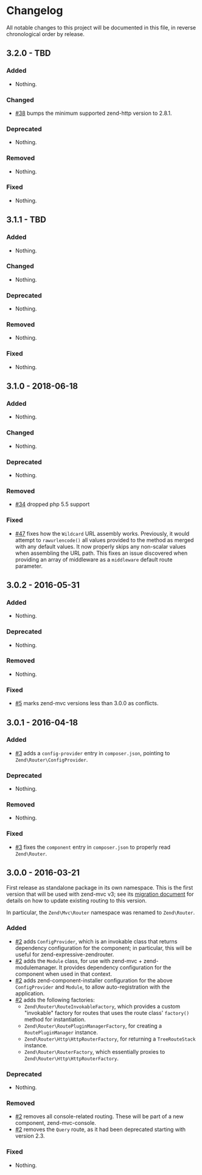 # Changelog

All notable changes to this project will be documented in this file, in reverse chronological order by release.

## 3.2.0 - TBD

### Added

- Nothing.

### Changed

- [#38](https://github.com/zendframework/zend-router/pull/38) bumps the minimum supported zend-http version to 2.8.1.

### Deprecated

- Nothing.

### Removed

- Nothing.

### Fixed

- Nothing.

## 3.1.1 - TBD

### Added

- Nothing.

### Changed

- Nothing.

### Deprecated

- Nothing.

### Removed

- Nothing.

### Fixed

- Nothing.

## 3.1.0 - 2018-06-18

### Added

- Nothing.

### Changed

- Nothing.

### Deprecated

- Nothing.

### Removed

- [#34](https://github.com/zendframework/zend-router/pull/34) dropped php 5.5 support

### Fixed

- [#47](https://github.com/zendframework/zend-router/pull/47) fixes how the `Wildcard` URL assembly works. Previously, it would
  attempt to `rawurlencode()` all values provided to the method as merged with any default values.
  It now properly skips any non-scalar values when assembling the URL path. This fixes an issue
  discovered when providing an array of middleware as a `middleware` default route parameter.

## 3.0.2 - 2016-05-31

### Added

- Nothing.

### Deprecated

- Nothing.

### Removed

- Nothing.

### Fixed

- [#5](https://github.com/zendframework/zend-router/pull/5) marks zend-mvc
  versions less than 3.0.0 as conflicts.

## 3.0.1 - 2016-04-18

### Added

- [#3](https://github.com/zendframework/zend-router/pull/3) adds a
  `config-provider` entry in `composer.json`, pointing to
  `Zend\Router\ConfigProvider`.

### Deprecated

- Nothing.

### Removed

- Nothing.

### Fixed

- [#3](https://github.com/zendframework/zend-router/pull/3) fixes the
  `component` entry in `composer.json` to properly read `Zend\Router`.

## 3.0.0 - 2016-03-21

First release as standalone package in its own namespace. This is the first
version that will be used with zend-mvc v3; see its [migration document](https://docs.zendframework.com/zend-router/migration/v2-to-v3/)
for details on how to update existing routing to this version.

In particular, the `Zend\Mvc\Router` namespace was renamed to `Zend\Router`.

### Added

- [#2](https://github.com/zendframework/zend-router/pull/2) adds
  `ConfigProvider`, which is an invokable class that returns dependency
  configuration for the component; in particular, this will be useful for
  zend-expressive-zendrouter.
- [#2](https://github.com/zendframework/zend-router/pull/2) adds the `Module`
  class, for use with zend-mvc + zend-modulemanager. It provides dependency
  configuration for the component when used in that context.
- [#2](https://github.com/zendframework/zend-router/pull/2) adds
  zend-component-installer configuration for the above `ConfigProvider` and
  `Module`, to allow auto-registration with the application.
- [#2](https://github.com/zendframework/zend-router/pull/2) adds the following
  factories:
  - `Zend\Router\RouteInvokableFactory`, which provides a custom "invokable"
    factory for routes that uses the route class' `factory()` method for
    instantiation.
  - `Zend\Router\RoutePluginManagerFactory`, for creating a `RoutePluginManager`
    instance.
  - `Zend\Router\Http\HttpRouterFactory`, for returning a `TreeRouteStack`
    instance.
  - `Zend\Router\RouterFactory`, which essentially proxies to
    `Zend\Router\Http\HttpRouterFactory`.


### Deprecated

- Nothing.

### Removed

- [#2](https://github.com/zendframework/zend-router/pull/2) removes all
  console-related routing. These will be part of a new component,
  zend-mvc-console.
- [#2](https://github.com/zendframework/zend-router/pull/2) removes the `Query`
  route, as it had been deprecated starting with version 2.3.

### Fixed

- Nothing.
